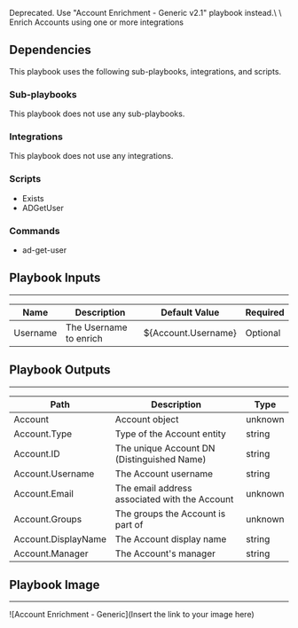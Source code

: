 Deprecated. Use "Account Enrichment - Generic v2.1" playbook instead.\ \ Enrich Accounts using one or more integrations

## Dependencies
This playbook uses the following sub-playbooks, integrations, and scripts.

### Sub-playbooks
This playbook does not use any sub-playbooks.

### Integrations
This playbook does not use any integrations.

### Scripts
* Exists
* ADGetUser

### Commands
* ad-get-user

## Playbook Inputs
---

| **Name** | **Description** | **Default Value** | **Required** |
| --- | --- | --- | --- |
| Username | The Username to enrich | ${Account.Username} | Optional |

## Playbook Outputs
---

| **Path** | **Description** | **Type** |
| --- | --- | --- |
| Account | Account object | unknown |
| Account.Type | Type of the Account entity | string |
| Account.ID | The unique Account DN \(Distinguished Name\) | string |
| Account.Username | The Account username | string |
| Account.Email | The email address associated with the Account | unknown |
| Account.Groups | The groups the Account is part of | unknown |
| Account.DisplayName | The Account display name | string |
| Account.Manager | The Account's manager | string |

## Playbook Image
---
![Account Enrichment - Generic](Insert the link to your image here)